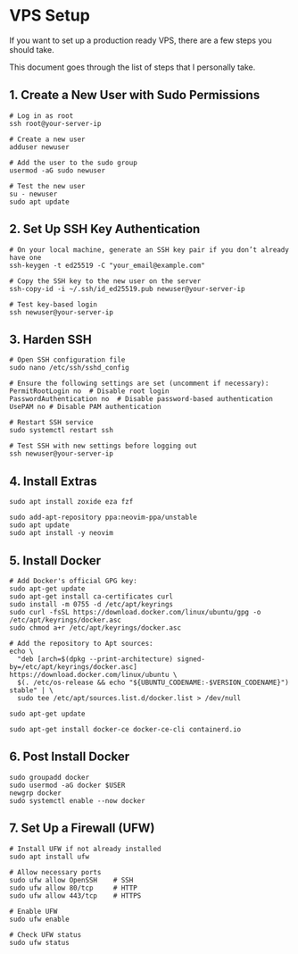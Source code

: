 # VPS Setup

If you want to set up a production ready VPS, there are a few steps you should take.

This document goes through the list of steps that I personally take.


## 1. Create a New User with Sudo Permissions
```
# Log in as root
ssh root@your-server-ip

# Create a new user
adduser newuser

# Add the user to the sudo group
usermod -aG sudo newuser

# Test the new user
su - newuser
sudo apt update
```


## 2. Set Up SSH Key Authentication
```
# On your local machine, generate an SSH key pair if you don’t already have one
ssh-keygen -t ed25519 -C "your_email@example.com"

# Copy the SSH key to the new user on the server
ssh-copy-id -i ~/.ssh/id_ed25519.pub newuser@your-server-ip

# Test key-based login
ssh newuser@your-server-ip
```


## 3. Harden SSH
```
# Open SSH configuration file
sudo nano /etc/ssh/sshd_config

# Ensure the following settings are set (uncomment if necessary):
PermitRootLogin no  # Disable root login
PasswordAuthentication no  # Disable password-based authentication
UsePAM no # Disable PAM authentication

# Restart SSH service
sudo systemctl restart ssh

# Test SSH with new settings before logging out
ssh newuser@your-server-ip
```


## 4. Install Extras
```
sudo apt install zoxide eza fzf

sudo add-apt-repository ppa:neovim-ppa/unstable
sudo apt update
sudo apt install -y neovim

```


## 5. Install Docker
```
# Add Docker's official GPG key:
sudo apt-get update
sudo apt-get install ca-certificates curl
sudo install -m 0755 -d /etc/apt/keyrings
sudo curl -fsSL https://download.docker.com/linux/ubuntu/gpg -o /etc/apt/keyrings/docker.asc
sudo chmod a+r /etc/apt/keyrings/docker.asc

# Add the repository to Apt sources:
echo \
  "deb [arch=$(dpkg --print-architecture) signed-by=/etc/apt/keyrings/docker.asc] https://download.docker.com/linux/ubuntu \
  $(. /etc/os-release && echo "${UBUNTU_CODENAME:-$VERSION_CODENAME}") stable" | \
  sudo tee /etc/apt/sources.list.d/docker.list > /dev/null

sudo apt-get update

sudo apt-get install docker-ce docker-ce-cli containerd.io
```


## 6. Post Install Docker
```
sudo groupadd docker
sudo usermod -aG docker $USER
newgrp docker
sudo systemctl enable --now docker
```


## 7. Set Up a Firewall (UFW)
```
# Install UFW if not already installed
sudo apt install ufw

# Allow necessary ports
sudo ufw allow OpenSSH    # SSH
sudo ufw allow 80/tcp     # HTTP
sudo ufw allow 443/tcp    # HTTPS

# Enable UFW
sudo ufw enable

# Check UFW status
sudo ufw status
```
